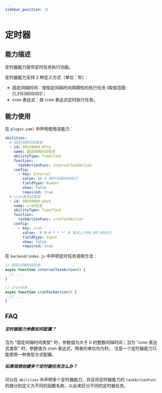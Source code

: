 ```yaml
---
sidebar_position: 15
---
```


# 定时器

## 能力描述

定时器能力提供定时任务执行功能。

定时器能力支持 2 种定义方式（单位：秒）：

- 固定间隔时间：按指定间隔时间周期性的执行任务 (取值范围: [1,315360000])；
- cron 表达式：按 cron 表达式定时执行任务。

## 能力使用

在 `plugin.yaml` 中声明使用该能力：

```yaml
abilities:
  # 固定间隔时间类型
  - id: 98b399b0-NTtg
    name: 固定间隔时间任务
    abilityType: TimerTask
    function:
      taskActionFunc: intervalTaskAction
    config:
      - key: interval
        value: 30 # 循环间隔30秒执行
        fieldType: Number
        show: false
        required: true
  # cron表达式类型
  - id: 98b399b0-pbx9
    name: cron任务
    abilityType: TimerTask
    function:
      taskActionFunc: cronTaskAction
    config:
      - key: cron
        value: '0 0 6 * * *' # 每天上午06:00:00执行
        fieldType: Input
        show: false
        required: true
```

在 `backend/index.js` 中声明定时任务调用方法：

```typescript
// 固定间隔时间任务
async function intervalTaskAction() {
  // ...
}

// cron任务
async function cronTaskAction() {
  // ...
}
```

## FAQ

##### 定时器能力参数如何配置？

当为 "固定间隔时间类型" 时，参数值为大于 0 的整数间隔时间；当为 "cron 表达式类型" 时，参数值为 cron 表达式，两者的单位均为秒。 注意一个定时器能力只能使用一种类型方式配置。

##### 如果我想创建多个定时器任务怎么办？

可以在 `abilities` 中声明多个定时器能力，并且将定时器能力的 `taskActionFunc` 的值分别定义为不同的函数名称，以此来区分不同的定时器任务。

